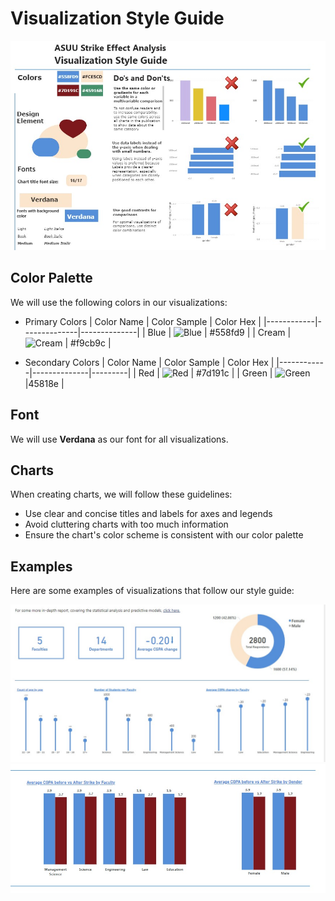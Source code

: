 # Visualization Style Guide

<p align="center">
  <img src="images/documentation/viz_style_guide.jpg" alt="Viz Style Guide">
</p>

## Color Palette

We will use the following colors in our visualizations:

- Primary Colors
    | Color Name | Color Sample | Color Hex |
    |------------|--------------|--------------|
    | Blue       | ![Blue](https://via.placeholder.com/50x20/558fd9/ffffff?text=+) | #558fd9 |
    | Cream      | ![Cream](https://via.placeholder.com/50x20/f9cb9c/000000?text=+) | #f9cb9c |

- Secondary Colors
    | Color Name | Color Sample | Color Hex |
    |------------|--------------|---------|
    | Red     | ![Red](https://via.placeholder.com/50x20/7d191c/ffffff?text=+) | #7d191c |
    | Green    | ![Green](https://via.placeholder.com/50x20/45818e/ffffff?text=+) |45818e |

## Font

We will use **Verdana** as our font for all visualizations.

## Charts

When creating charts, we will follow these guidelines:

- Use clear and concise titles and labels for axes and legends
- Avoid cluttering charts with too much information
- Ensure the chart's color scheme is consistent with our color palette

## Examples

Here are some examples of visualizations that follow our style guide:

<p align="center">
  <img src="images/documentation/viz_sample_1.jpg" alt="Example Chart 1">
  <img src="images/documentation/viz_sample_2.jpg" alt="Example Chart 2">
</p>
